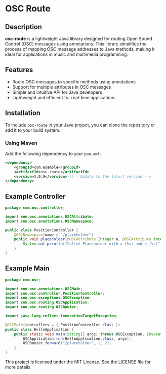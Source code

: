 # OSC Route

## Description

**osc-route** is a lightweight Java library designed for routing Open Sound Control (OSC) messages using annotations. This library simplifies the process of mapping OSC message addresses to Java methods, making it ideal for applications in music and multimedia programming.

## Features

- Route OSC messages to specific methods using annotations
- Support for multiple attributes in OSC messages
- Simple and intuitive API for Java developers
- Lightweight and efficient for real-time applications

## Installation

To include `osc-route` in your Java project, you can clone the repository or add it to your build system.

### Using Maven

Add the following dependency to your `pom.xml`:

```xml
<dependency>
    <groupId>com.example</groupId>
    <artifactId>osc-route</artifactId>
    <version>1.0.0</version> <!-- Update to the latest version -->
</dependency>
```

## Example Controller
```java
package com.osc.controller;

import com.osc.annotations.OSCAttribute;
import com.osc.annotations.OSCNamespace;

public class PositionController {
    @OSCNamespace(name = "/placeholder")
    public void placeholder(@OSCAttribute Integer a, @OSCAttribute Integer b) {
        System.out.println("Called Placeholder with a (%s) and b (%s)".formatted(a, b));
    }
}
```

## Example Main
```java
package com.osc;

import com.osc.annotations.OSCMain;
import com.osc.controller.PositionController;
import com.osc.exceptions.OSCException;
import com.osc.routing.OSCApplication;
import com.osc.routing.OSCRouter;

import java.lang.reflect.InvocationTargetException;

@OSCMain(controllers = { PositionController.class })
public class HelloApplication {
    public static void main(String[] args) throws OSCException, InvocationTargetException, IllegalAccessException, NoSuchMethodException, InstantiationException {
        OSCApplication.run(HelloApplication.class, args);
        OSCRouter.forward("/placeholder", 1, 2);
    }
}
```

This project is licensed under the MIT License. See the LICENSE file for more details.
